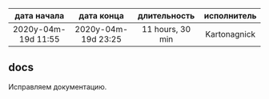 
| дата начала         |   дата конца        |  длительность    | исполнитель  |
|:-------------------:|:-------------------:|:----------------:|:------------:|
| 2020y-04m-19d 11:55 | 2020y-04m-19d 23:25 | 11 hours, 30 min | Kartonagnick |

docs
---
Исправляем документацию.  